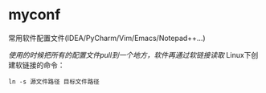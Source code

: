 # myconf
常用软件配置文件(IDEA/PyCharm/Vim/Emacs/Notepad++...)

*使用的时候把所有的配置文件pull到一个地方，软件再通过软链接读取*
Linux下创建软链接的命令：
```
ln -s 源文件路径 目标文件路径
```
